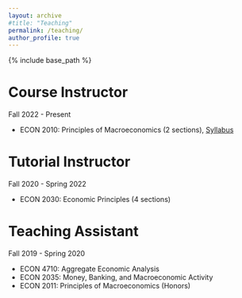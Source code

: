 ```yaml
---
layout: archive
#title: "Teaching"
permalink: /teaching/
author_profile: true
---
```


{% include base_path %}



Course Instructor
=====
Fall 2022 - Present 
* ECON 2010: Principles of Macroeconomics (2 sections), [Syllabus](/files/ECON2010_Fall2024_Syllabus_MZ.pdf)

Tutorial Instructor
=====
Fall 2020 - Spring 2022
* ECON 2030: Economic Principles (4 sections)

Teaching Assistant
=====
Fall 2019 - Spring 2020
* ECON 4710: Aggregate Economic Analysis 
* ECON 2035: Money, Banking, and Macroeconomic Activity 
* ECON 2011: Principles of Macroeconomics (Honors) 